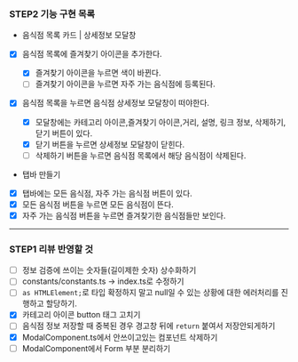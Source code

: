 ### STEP2 기능 구현 목록

- 음식점 목록 카드 | 상세정보 모달창

* [x] 음식점 목록에 즐겨찾기 아이콘을 추가한다.
  - [x] 즐겨찾기 아이콘을 누르면 색이 바뀐다.
  - [ ] 즐겨찾기 아이콘을 누르면 자주 가는 음식점에 등록된다.
* [x] 음식점 목록을 누르면 음식점 상세정보 모달창이 떠야한다.

  - [x] 모달창에는 카테고리 아이콘,즐겨찾기 아이콘,거리, 설명, 링크 정보, 삭제하기,닫기 버튼이 있다.
  - [x] 닫기 버튼을 누르면 상세정보 모달창이 닫힌다.
  - [ ] 삭제하기 버튼을 누르면 음식점 목록에서 해당 음식점이 삭제된다.

* 탭바 만들기
* [x] 탭바에는 모든 음식점, 자주 가는 음식점 버튼이 있다.
* [x] 모든 음식점 버튼을 누르면 모든 음식점이 뜬다.
* [x] 자주 가는 음식점 버튼을 누르면 즐겨찾기한 음식점들만 보인다.

---

### STEP1 리뷰 반영할 것

- [ ] 정보 검증에 쓰이는 숫자들(길이제한 숫자) 상수화하기
- [ ] constants/constants.ts -> index.ts로 수정하기
- [ ] `as HTMLElement;`로 타입 확정하지 말고 null일 수 있는 상황에 대한 에러처리를 진행하고 할당하기.
- [x] 카테고리 아이콘 button 태그 고치기
- [ ] 음식점 정보 저장할 때 중복된 경우 경고창 뒤에 `return` 붙여서 저장안되게하기
- [x] ModalComponent.ts에서 안쓰이고있는 컴포넌트 삭제하기
- [ ] ModalComponent에서 Form 부분 분리하기
